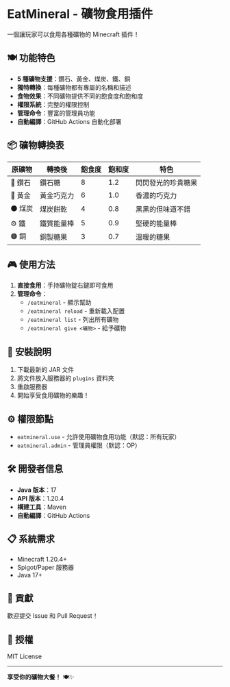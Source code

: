 # EatMineral - 礦物食用插件

一個讓玩家可以食用各種礦物的 Minecraft 插件！

## 🍽️ 功能特色

- **5 種礦物支援**：鑽石、黃金、煤炭、鐵、銅
- **獨特轉換**：每種礦物都有專屬的名稱和描述
- **食物效果**：不同礦物提供不同的飽食度和飽和度
- **權限系統**：完整的權限控制
- **管理命令**：豐富的管理員功能
- **自動編譯**：GitHub Actions 自動化部署

## 📦 礦物轉換表

| 原礦物 | 轉換後 | 飽食度 | 飽和度 | 特色 |
|--------|--------|--------|--------|------|
| 💎 鑽石 | 鑽石糖 | 8 | 1.2 | 閃閃發光的珍貴糖果 |
| 🥇 黃金 | 黃金巧克力 | 6 | 1.0 | 香濃的巧克力 |
| ⚫ 煤炭 | 煤炭餅乾 | 4 | 0.8 | 黑黑的但味道不錯 |
| ⚙️ 鐵 | 鐵質能量棒 | 5 | 0.9 | 堅硬的能量棒 |
| 🟠 銅 | 銅製糖果 | 3 | 0.7 | 溫暖的糖果 |

## 🎮 使用方法

1. **直接食用**：手持礦物錠右鍵即可食用
2. **管理命令**：
   - `/eatmineral` - 顯示幫助
   - `/eatmineral reload` - 重新載入配置
   - `/eatmineral list` - 列出所有礦物
   - `/eatmineral give <礦物>` - 給予礦物

## 🔧 安裝說明

1. 下載最新的 JAR 文件
2. 將文件放入服務器的 `plugins` 資料夾
3. 重啟服務器
4. 開始享受食用礦物的樂趣！

## ⚙️ 權限節點

- `eatmineral.use` - 允許使用礦物食用功能（默認：所有玩家）
- `eatmineral.admin` - 管理員權限（默認：OP）

## 🛠️ 開發者信息

- **Java 版本**：17
- **API 版本**：1.20.4
- **構建工具**：Maven
- **自動編譯**：GitHub Actions

## 📋 系統需求

- Minecraft 1.20.4+
- Spigot/Paper 服務器
- Java 17+

## 🤝 貢獻

歡迎提交 Issue 和 Pull Request！

## 📄 授權

MIT License

---

**享受你的礦物大餐！** 🍽️✨
